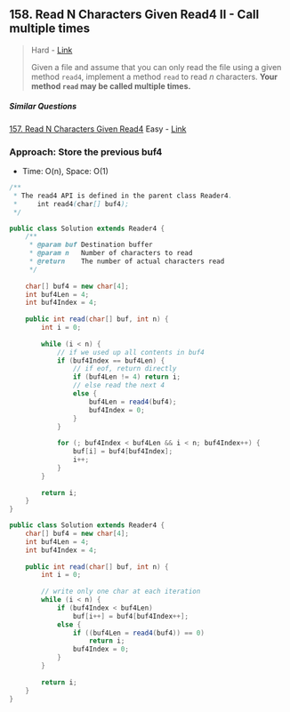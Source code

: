 ## 158. Read N Characters Given Read4 II - Call multiple times

> Hard - [Link](https://leetcode.com/problems/read-n-characters-given-read4-ii-call-multiple-times/)
>
> Given a file and assume that you can only read the file using a given method `read4`, implement a method `read` to read *n* characters. **Your method `read` may be called multiple times.**

##### Similar Questions

[157. Read N Characters Given Read4](157.%20Read%20N%20Characters%20Given%20Read4.md)	Easy - [Link](https://leetcode.com/problems/read-n-characters-given-read4/)



### Approach:  Store the previous buf4

- Time: O(n), Space: O(1)

```java
/**
 * The read4 API is defined in the parent class Reader4.
 *     int read4(char[] buf4); 
 */

public class Solution extends Reader4 {
    /**
     * @param buf Destination buffer
     * @param n   Number of characters to read
     * @return    The number of actual characters read
     */
    
    char[] buf4 = new char[4];
    int buf4Len = 4;
    int buf4Index = 4;
    
    public int read(char[] buf, int n) {
        int i = 0;
        
        while (i < n) {
            // if we used up all contents in buf4
            if (buf4Index == buf4Len) {
                // if eof, return directly
                if (buf4Len != 4) return i;
                // else read the next 4
                else {
                    buf4Len = read4(buf4);
                    buf4Index = 0;
                }
            }
            
            for (; buf4Index < buf4Len && i < n; buf4Index++) {
                buf[i] = buf4[buf4Index];
                i++;
            }
        }
        
        return i;
    }
}
```



```java
public class Solution extends Reader4 {
    char[] buf4 = new char[4];
    int buf4Len = 4;
    int buf4Index = 4;
    
    public int read(char[] buf, int n) {
        int i = 0;
        
      	// write only one char at each iteration
        while (i < n) {
            if (buf4Index < buf4Len) 
                buf[i++] = buf4[buf4Index++];
            else {
                if ((buf4Len = read4(buf4)) == 0)
                    return i;
                buf4Index = 0;
            }
        }
        
        return i;
    }
}
```





